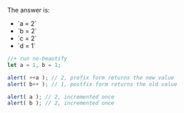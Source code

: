 
The answer is:

<ul>
<li>`a = 2`</li>
<li>`b = 2`</li>
<li>`c = 2`</li>
<li>`d = 1`</li>
</ul>

```js
//+ run no-beautify
let a = 1, b = 1;

alert( ++a ); // 2, prefix form returns the new value
alert( b++ ); // 1, postfix form returns the old value

alert( a ); // 2, incremented once
alert( b ); // 2, incremented once
```
